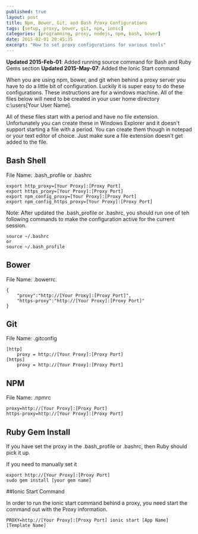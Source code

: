 ```yaml
---
published: true
layout: post
title: Npm, Bower, Git, and Bash Proxy Configurations
tags: [setup, proxy, bower, git, npm, ionic]
categories: [programming, proxy, nodejs, npm, bash, bower]
date: 2015-02-01 20:45:35
excerpt: "How to set proxy configurations for various tools"
---
```


**Updated 2015-Feb-01**:  Added running source command for Bash and Ruby Gems section
**Updated 2015-May-07**:  Added the Ionic Start command

When you are using npm, bower, and git when behind a proxy server you have to do a little bit of configuration.  Luckily it is super easy to do these configurations.  These instructions are for a windows machine.  All of the files below will need to be created in your user home directory c:\users\[Your User Name].

All of these files start with a period and have no file extension.  Unfortunately you can create these in Windows Explorer and it doesn't support starting a file with a period.  You can create them though in notepad or your text editor of choice.  Just make sure a file extension doesn't get added to the file.

## Bash Shell
 File Name: .bash_profile or .bashrc


	export http_proxy=[Your Proxy]:[Proxy Port]
	export https_proxy=[Your Proxy]:[Proxy Port]
	export npm_config_proxy=[Your Proxy]:[Proxy Port]
	export npm_config_https_proxy=[Your Proxy]:[Proxy Port]

Note:   After updated the .bash_profile or .bashrc, you should run one of teh following commands to make the configuration active for the current session.

	source ~/.bashrc
	or
	source ~/.bash_profile


## Bower
 File Name:  .bowerrc.


	{
		"proxy":"http://[Your Proxy]:[Proxy Port]",
		"https-proxy":"http://[Your Proxy]:[Proxy Port]"
	}
      
## Git
 File Name: .gitconfig


	[http]
		proxy = http://[Your Proxy]:[Proxy Port]
	[https]
		proxy = http://[Your Proxy]:[Proxy Port]

## NPM
 File Name: .npmrc


	proxy=http://[Your Proxy]:[Proxy Port]
	https-proxy=http://[Your Proxy]:[Proxy Port]
    
## Ruby Gem Install

If you have set the proxy in the .bash_profile or .bashrc, then Ruby should pick it up.

If you need to manually set it

	export http://[Your Proxy]:[Proxy Port]
	sudo gem install [your gem name]

##Ionic Start Command

In order to run the ionic start command behind a proxy, you need start the command out with the Proxy information.

	PROXY=http://[Your Proxy]:[Proxy Port] ionic start [App Name] [Template Name]

